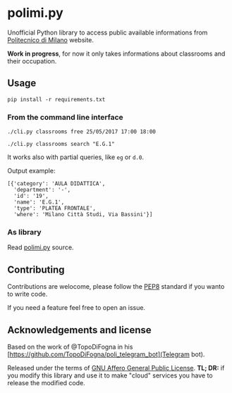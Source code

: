 # polimi.py

Unofficial Python library to access public available informations from
[Politecnico di Milano](http://www.polimi.it/) website.

**Work in progress**, for now it only takes informations about classrooms and
their occupation.


## Usage

```
pip install -r requirements.txt
```

### From the command line interface
```
./cli.py classrooms free 25/05/2017 17:00 18:00
```

```
./cli.py classrooms search "E.G.1"
```

It works also with partial queries, like `eg` or `d.0`.

Output example:
```
[{'category': 'AULA DIDATTICA',
  'department': '-',
  'id': '19',
  'name': 'E.G.1',
  'type': 'PLATEA FRONTALE',
  'where': 'Milano Città Studi, Via Bassini'}]
```

### As library
Read [polimi.py](polimi.py) source.


## Contributing

Contributions are welocome, please follow the
[PEP8](https://www.python.org/dev/peps/pep-0008/) standard if you wanto to write
code.

If you need a feature feel free to open an issue.


## Acknowledgements and license

Based on the work of @TopoDiFogna in his
[https://github.com/TopoDiFogna/poli_telegram_bot](Telegram bot).


Released under the terms of [GNU Affero General Public
License](https://www.gnu.org/licenses/agpl-3.0.en.html).
**TL; DR:** if you modify this library and use it to make "cloud" services you
have to release the modified code.
